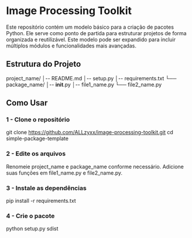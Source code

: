 # Image Processing Toolkit
Este repositório contém um modelo básico para a criação de pacotes Python. Ele serve como ponto de partida para estruturar projetos de forma organizada e reutilizável.
Este modelo pode ser expandido para incluir múltiplos módulos e funcionalidades mais avançadas.

## Estrutura do Projeto

project_name/
│-- README.md
│-- setup.py
│-- requirements.txt
└── package_name/
    │-- __init__.py
    │-- file1_name.py
    └── file2_name.py

## Como Usar
### 1 - Clone o repositório

git clone https://github.com/ALLzyxx/image-processing-toolkit.git
cd simple-package-template

### 2 - Edite os arquivos

Renomeie project_name e package_name conforme necessário.
Adicione suas funções em file1_name.py e file2_name.py.

### 3 - Instale as dependências

pip install -r requirements.txt

### 4 - Crie o pacote

python setup.py sdist
